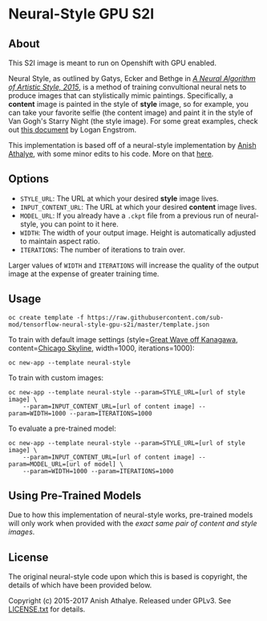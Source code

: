 # Neural-Style GPU S2I

## About

This S2I image is meant to run on Openshift with GPU enabled.

Neural Style, as outlined by Gatys, Ecker and Bethge in _[A Neural Algorithm of Artistic Style, 2015](https://arxiv.org/pdf/1508.06576v2.pdf)_, is a method of training convultional neural nets to produce images that can stylistically mimic paintings. Specifically, a **content** image is painted in the style of **style** image, so for example, you can take your favorite selfie (the content image) and paint it in the style of Van Gogh's Starry Night (the style image). For some great examples, check out [this document](https://github.com/lengstrom/fast-style-transfer/blob/master/README.md) by Logan Engstrom.  

This implementation is based off of a neural-style implementation by [Anish Athalye](https://github.com/anishathalye/neural-style), with some minor edits to his code. More on that [here](https://github.com/RobGeada/neural-style).

## Options
* `STYLE_URL`: The URL at which your desired **style** image lives.
* `INPUT_CONTENT_URL`: The URL at which your desired **content** image lives.
* `MODEL_URL`: If you already have a `.ckpt` file from a previous run of neural-style, you can point to it here.
* `WIDTH`: The width of your output image. Height is automatically adjusted to maintain aspect ratio. 
* `ITERATIONS`: The number of iterations to train over.

Larger values of `WIDTH` and `ITERATIONS` will increase the quality of the output image at the expense of greater training time.

## Usage
```
oc create template -f https://raw.githubusercontent.com/sub-mod/tensorflow-neural-style-gpu-s2i/master/template.json
```
To train with default image settings (style=[Great Wave off Kanagawa](https://upload.wikimedia.org/wikipedia/commons/thumb/a/a5/Tsunami_by_hokusai_19th_century.jpg/1200px-Tsunami_by_hokusai_19th_century.jpg), content=[Chicago Skyline](https://upload.wikimedia.org/wikipedia/commons/thumb/5/5f/Chicago_from_North_Avenue_Beach_June_2015_panorama_2.jpg/800px-Chicago_from_North_Avenue_Beach_June_2015_panorama_2.jpg), width=1000, iterations=1000):
```
oc new-app --template neural-style
```
To train with custom images:
```
oc new-app --template neural-style --param=STYLE_URL=[url of style image] \
	--param=INPUT_CONTENT_URL=[url of content image] --param=WIDTH=1000 --param=ITERATIONS=1000
```

To evaluate a pre-trained model:
```
oc new-app --template neural-style --param=STYLE_URL=[url of style image] \
	--param=INPUT_CONTENT_URL=[url of content image] --param=MODEL_URL=[url of model] \
	--param=WIDTH=1000 --param=ITERATIONS=1000
```

## Using Pre-Trained Models
Due to how this implementation of neural-style works, pre-trained models will only work when provided with the _exact same pair of content and style images_. 

## License
The original neural-style code upon which this is based is copyright, the details of which have been provided below.

Copyright (c) 2015-2017 Anish Athalye. Released under GPLv3. See
[LICENSE.txt](https://github.com/RobGeada/neural-style/blob/master/LICENSE.txt) for details.
